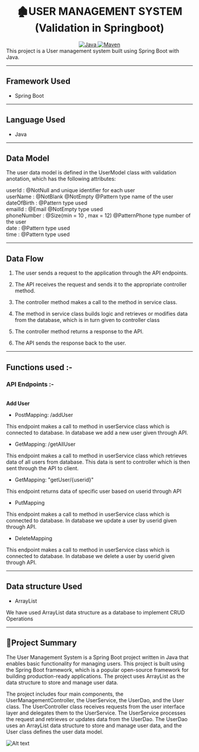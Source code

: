 <center>
<h1> 🏚️USER MANAGEMENT SYSTEM (Validation in Springboot)</h1>
</center>
<center>
<a href="Java url">
    <img alt="Java" src="https://img.shields.io/badge/Java->=8-darkblue.svg" />
</a>
<a href="Maven url" >
    <img alt="Maven" src="https://img.shields.io/badge/maven-3.0.5-brightgreen.svg" />
</a>
</center>
This project is a User management system built using Spring Boot with Java.

---

## Framework Used
* Spring Boot

---

## Language Used
* Java

---

## Data Model

The user data model is defined in the UserModel class with validation anotation, which has the following attributes:

userId :  @NotNull and unique identifier for each user <br>
userName : @NotBlank @NotEmpty @Pattern type name of the user <br>
dateOfBirth : @Pattern type used <br>
emailId : @Email @NotEmpty type used <br>
phoneNumber : @Size(min = 10 , max = 12) @PatternPhone type number of the user <br>
date : @Pattern type used <br>
time : @Pattern type used <br>


---

## Data Flow

1. The user sends a request to the application through the API endpoints.
2. The API receives the request and sends it to the appropriate controller method.
3. The controller method makes a call to the method in service class.

4. The method in service class builds logic and retrieves or modifies data from the database, which is in turn given to controller class
5. The controller method returns a response to the API.
6. The API sends the response back to the user.

---

## Functions used :-

### API Endpoints :-
</br>
<b> Add User </b>

* PostMapping: /addUser

This endpoint makes a call to method in userService class which is connected to database. In database we add a new user given through API.


* GetMapping: /getAllUser

This endpoint makes a call to method in userService class which retrieves data of all users from database. This data is sent to controller which is then sent through the API to client.


* GetMapping: "getUser/{userid}"

This endpoint returns data of specific user based on userid through API


* PutMapping

This endpoint makes a call to method in userService class which is connected to database. In database we update a user by userid given through API.


* DeleteMapping

This endpoint makes a call to method in userService class which is connected to database. In database we delete a user by userid given through API.


---

## Data structure Used
* ArrayList

We have used ArrayList data structure as a database to implement CRUD Operations 

---

## 📝Project Summary

The User Management System is a Spring Boot project written in Java that enables basic functionality for managing users. This project is built using the Spring Boot framework, which is a popular open-source framework for building production-ready applications. The project uses ArrayList as the data structure to store and manage user data.

The project includes four main components, the UserManagementController, the UserService, the UserDao, and the User class. The UserController class receives requests from the user interface layer and delegates them to the UserService. The UserService processes the request and retrieves or updates data from the UserDao. The UserDao uses an ArrayList data structure to store and manage user data, and the User class defines the user data model.

![Alt text](https://media.tenor.com/Ra5kgH_k8yMAAAAj/thank-you-thank-you-heart.gif)

